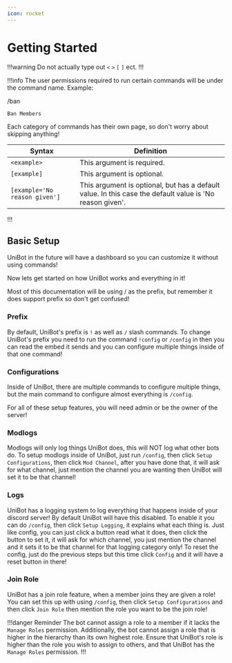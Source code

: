 ```yaml
---
icon: rocket
---
```

# Getting Started
!!!warning
Do not actually type out `<` `>` `[` `]` ect.
!!!

!!!info
The user permissions required to run certain commands will be under the command name.
Example:

/ban 

`Ban Members`

Each category of commands has their own page, so don't worry about skipping anything!


| Syntax                        | Definition                                                                                               |
|-------------------------------|----------------------------------------------------------------------------------------------------------|
| `<example>`                   | This argument is required.                                                                               |
| `[example]`                   | This argument is optional.                                                                               |
| `[example='No reason given']` | This argument is optional, but has a default value. In this case the default value is 'No reason given'. |
!!!


## Basic Setup

UniBot in the future will have a dashboard so you can customize it without using commands!

Now lets get started on how UniBot works and everything in it!

Most of this documentation will be using / as the prefix, but remember it does support prefix so don't get confused!

### Prefix
By default, UniBot's prefix is `!` as well as `/` slash commands. 
To change UniBot's prefix you need to run the command `!config` or `/config` in then you can read the embed it sends and you can configure multiple things inside of that one command!

### Configurations

Inside of UniBot, there are multiple commands to configure multiple things, but the main command to configure almost everything is `/config`.

For all of these setup features, you will need admin or be the owner of the server!


### Modlogs

Modlogs will only log things UniBot does, this will NOT log what other bots do. To setup modlogs inside of UniBot, just run `/config`, then click `Setup Configurations`, then click `Mod Channel`, after you have done that, it will ask for what channel, just mention the channel you are wanting then UniBot will set it to be that channel!

### Logs

UniBot has a logging system to log everything that happens inside of your discord server! By default UniBot will have this disabled. To enable it you can do `/config`, then click `Setup Logging`, it explains what each thing is. Just like config, you can just click a button read what it does, then click the button to set it, it will ask for which channel, you just mention the channel and it sets it to be that channel for that logging category only! To reset the config, just do the previous steps but this time click `Config` and it will have a reset button in there!

### Join Role

UniBot has a join role feature, when a member joins they are given a role! You can set this up with using `/config`, then click `Setup Configurations` and then click `Join Role` then mention the role you want to be the join role!

!!!danger Reminder
The bot cannot assign a role to a member if it lacks the `Manage Roles` permission. Additionally, the bot cannot assign a role that is higher in the hierarchy than its own highest role. Ensure that UniBot's role is higher than the role you wish to assign to others, and that UniBot has the `Manage Roles` permission.
!!!

